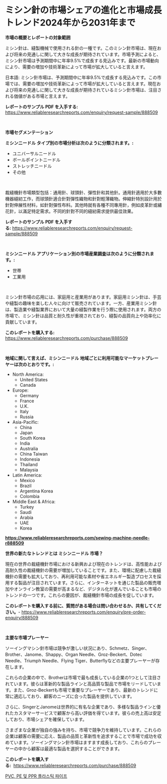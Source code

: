 <p><h1>ミシン針の市場シェアの進化と市場成長トレンド2024年から2031年まで</h1></p><p><strong>市場の概要とレポートの対象範囲</strong></p>
<p><p>ミシン針は、縫製機械で使用される針の一種です。このミシン針市場は、現在および将来の見通しに関して大きな成長が期待されています。市場予測によると、ミシン針市場は予測期間中に年率9.5%で成長する見込みです。最新の市場動向により、需要の増加や技術革新によって市場が拡大していると言えます。</p><p>日本語: ミシン針市場は、予測期間中に年率9.5%で成長する見込みです。この市場では、需要の増加や技術革新によって市場が拡大していると言えます。現在および将来の見通しに関して大きな成長が期待されているミシン針市場は、注目される価値がある市場と言えます。</p></p>
<p><strong>レポートのサンプル PDF を入手する:</strong> <a href="https://www.reliableresearchreports.com/enquiry/request-sample/888509">https://www.reliableresearchreports.com/enquiry/request-sample/888509</a></p>
<p>&nbsp;</p>
<p><strong>市場セグメンテーション</strong></p>
<p><strong>ミシンニードル タイプ別の市場分析は次のように分類されます。:</strong></p>
<p><ul><li>ユニバーサルニードル</li><li>ボールポイントニードル</li><li>ストレッチニードル</li><li>その他</li></ul></p>
<p>&nbsp;</p>
<p><p>裁縫機針市場類型包括：通用針、球頭針、彈性針和其他針。通用針適用於大多數機器縫紉工作，而球頭針適合針對彈性織物和針對輕薄織物。伸縮針特別設計用於針對伸展性材料，如針對彈性布料。其他時就有各種不同專用針，例如皮革針或繡花針，以滿足特定需求。不同的針對不同的縫紉需求提供最佳效果。</p></p>
<p><strong>レポートのサンプル PDF を入手する:</strong>&nbsp;<a href="https://www.reliableresearchreports.com/enquiry/request-sample/888509">https://www.reliableresearchreports.com/enquiry/request-sample/888509</a></p>
<p>&nbsp;</p>
<p><strong> ミシンニードル アプリケーション別の市場産業調査は次のように分類されます。:</strong></p>
<p><ul><li>世帯</li><li>工業用</li></ul></p>
<p>&nbsp;</p>
<p><p>ミシン針市場の応用には、家庭用と産業用があります。家庭用ミシン針は、手芸や縫製の趣味を楽しむ人々に向けて販売されています。一方、産業用ミシン針は、製造業や縫製業界において大量の縫製作業を行う際に使用されます。両方の市場で、ミシン針は品質と耐久性が重視されており、縫製の品質向上や効率化に貢献しています。</p></p>
<p><strong>このレポートを購入する:</strong>&nbsp; <a href="https://www.reliableresearchreports.com/purchase/888509">https://www.reliableresearchreports.com/purchase/888509</a></p>
<p>&nbsp;</p>
<p><strong>地域に関して言えば、ミシンニードル 地域ごとに利用可能なマーケットプレーヤーは次のとおりです。:</strong></p>
<p><ul>
    <li>
        North America:
        <ul>
            <li>United States</li>
            <li>Canada</li>
        </ul>
    </li>
    <li>
        Europe:
        <ul>
            <li>Germany</li>
            <li>France</li>
            <li>U.K.</li>
            <li>Italy</li>
            <li>Russia</li>
        </ul>
    </li>
    <li>
        Asia-Pacific:
        <ul>
            <li>China</li>
            <li>Japan</li>
            <li>South Korea</li>
            <li>India</li>
            <li>Australia</li>
            <li>China Taiwan</li>
            <li>Indonesia</li>
            <li>Thailand</li>
            <li>Malaysia</li>
        </ul>
    </li>
    <li>
        Latin America:
        <ul>
            <li>Mexico</li>
            <li>Brazil</li>
            <li>Argentina Korea</li>
            <li>Colombia</li>
        </ul>
    </li>
    <li>
        Middle East & Africa:
        <ul>
            <li>Turkey</li>
            <li>Saudi</li>
            <li>Arabia</li>
            <li>UAE</li>
            <li>Korea</li>
        </ul>
    </li>
    </ul></p>
<p><strong><a href="https://www.reliableresearchreports.com/sewing-machine-needle-r888509">https://www.reliableresearchreports.com/sewing-machine-needle-r888509</a></strong>&nbsp;</p>
<p><strong>世界の新たなトレンドとは ミシンニードル 市場？</strong></p>
<p><p>現在の世界の裁縫機針市場における新興および現在のトレンドは、高性能および高耐久性の裁縫機針の需要が増加していることです。また、環境に配慮した裁縫機針の需要も拡大しており、再利用可能な素材や省エネルギー製造プロセスを採用する製品が注目されています。さらに、インターネットを通じた製品の販売増加やオンライン教室の需要が高まるなど、デジタル化が進んでいることも市場のトレンドの一つです。これらの要因が、裁縫機針市場の成長を促しています。</p></p>
<p><strong>このレポートを購入する前に、質問がある場合は問い合わせるか、共有してください。</strong>- <a href="https://www.reliableresearchreports.com/enquiry/pre-order-enquiry/888509">https://www.reliableresearchreports.com/enquiry/pre-order-enquiry/888509</a></p>
<p>&nbsp;</p>
<p><strong>主要な市場プレーヤー</strong></p>
<p><p>ソーイングマシン針市場は競争が激しい状況にあり、Schmetz、Singer、Brother、Janome、Shappy、Organ Needle、Groz-Beckert、Dotec Needle、Triumph Needle、Flying Tiger、Butterflyなどの主要プレーヤーが存在します。</p><p>これらの企業の中で、Brotherは市場で最も成長している企業の1つとして注目されています。彼らは革新的な製品ラインと高品質な製品で市場をリードしています。また、Groz-Beckertも市場で重要なプレーヤーであり、最新のトレンドに常に適応しており、顧客のニーズに合った製品を提供しています。</p><p>さらに、SingerとJanomeは世界的に有名な企業であり、多様な製品ラインと優れたカスタマーサービスで顧客から高い評価を得ています。彼らの売上高は安定しており、市場シェアを確保しています。</p><p>さまざまな企業が独自の強みを持ち、市場で競争力を維持しています。これらの企業は顧客の需要に応え、製品の品質と革新性を追求することで市場で成功を収めています。ソーイングマシン針市場はますます成長しており、これらのプレーヤーの中から顧客は最適な製品を選択することができます。</p></p>
<p><strong>このレポートを購入する:</strong>&nbsp;&nbsp;<a href="https://www.reliableresearchreports.com/purchase/888509">https://www.reliableresearchreports.com/purchase/888509</a></p>
<p><p><a href="https://github.com/laholand/Market-Research-Report-List-3/blob/main/860012629629.md">PVC, PE 및 PPR 플라스틱 파이프</a></p></p>